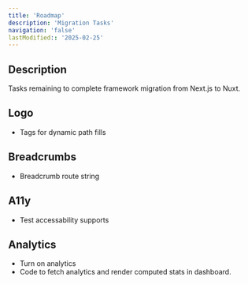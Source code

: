 ```yaml
---
title: 'Roadmap'
description: 'Migration Tasks'
navigation: 'false'
lastModified:: '2025-02-25'
---
```


## Description

Tasks remaining to complete framework migration from Next.js to Nuxt.

## Logo

- Tags for dynamic path fills


## Breadcrumbs

- Breadcrumb route string

## A11y

- Test accessability supports

## Analytics

- Turn on analytics 
- Code to fetch analytics and render computed stats in dashboard.
